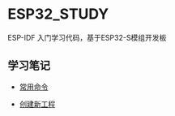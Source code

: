 # ESP32_STUDY

ESP-IDF 入门学习代码，基于ESP32-S模组开发板

## 学习笔记

* [常用命令](Document/esp_idf_常用命令.md)

* [创建新工程](Document/esp_idf_创建新工程.md)

